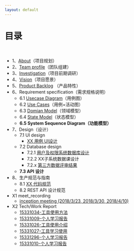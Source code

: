 ```yaml
---
layout: default
---
```


# [](#TOC)目录

&nbsp;&nbsp; 

* 1、[About](ABOUT)（项目规划）
* 2、[Team profile](documents/1_responsibility_assignment)（团队组建）
* 3、[Investigation](documents/3_Product_survey_report)（项目前期调研）
* 4、[Vision](documents/4_vision)（项目愿景）
* 5、[Product Backlog](documents/5_product_backlog_initial) （产品特性）
* 6、Requirement specification（需求规格说明）
    - 6.1 [Usecase Diagram](documents/8_use_case)（用例图）
    - 6.2 [Use Cases](documents/8_use_case)（用例+活动图）
    - 6.3 [Domian Model](documents/10_domain_model)（领域模型）
    - 6.4 [State Model](documents/11_state_model)（状态模型）
    - **6.5 System Sequence Diagram（功能模型）**
* 7、Design（设计）
    - 7.1 UI design
        - [XX 用例 UI设计](documents/7_1_Design)
    - 7.2 Database design
        - 7.2.1 [用户及权限系统数据库设计](documents/7_2_Design)
        - 7.2.2 XX子系统数据课设计 
        - 7.2.x [第三方数据评审结果](https://github.com/dramaticTickets/dramatic-tickets/issues/2)
    - **7.3 API 设计**
* 8、生产规范与指南
    - 8.1 [XX 代码规范](documents/9_code_style)
    - 8.2 REST API 设计规范
* X1 meet_recording
    - [inception meeting (2018/3/23, 2018/3/30, 2018/4/10)](documents/2_meet_recordings)
* X2 Tech/Work Report
    - [15331034-工具使用方法](https://chenxy296.github.io/week%203/2018/04/15/工具使用方法.html)
    - [15331009-个人学习报告](https://zichang06.github.io/2018/04/14/UMLlearningReport/)
    - [15331026-工具使用介绍](documents/Tech_Work_Report/15331026_%E9%99%88%E6%A5%A0_%E5%B7%A5%E5%85%B7%E4%BD%BF%E7%94%A8%E4%BB%8B%E7%BB%8D)
    - [15331027-工具学习使用](documents/Tech_Work_Report/15331027_%E9%99%88%E7%A5%BA%E5%8D%8E_%E5%B7%A5%E5%85%B7%E4%BD%BF%E7%94%A8%E6%96%B9%E6%B3%95)
    - [15331296-个人学习报告](documents/Tech_Work_Report/15331296_%E7%8E%8B%E5%87%8C%E9%94%8B_%E6%8A%80%E6%9C%AF%E5%AD%A6%E4%B9%A0%E6%8A%A5%E5%91%8A)
    - [15331010-个人学习报告](https://cicicigar.github.io/2018/04/14/SpringMVC学习报告/)

